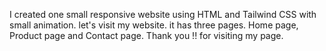 I created one small responsive website using HTML and Tailwind CSS with small animation.
let's visit my website.
it has three pages.
Home page, Product page and Contact page. 
Thank you !! for visiting my page.
